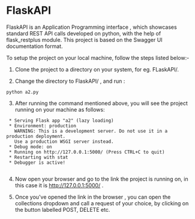 # FlaskAPI

FlaskAPI is an Application Programming interface , which showcases standard REST API calls 
developed on python, with the help of flask_restplus module. This project is based on the Swagger UI documentation format.

To setup the project on your local machine, follow the steps listed below:-

1. Clone the project to a directory on your system, for eg. FLaskAPI/.

2. Change the directory to FlaskAPI/ , and run :

```
python a2.py

```

3. After running the command mentioned above, you will see the project running on your machine as follows:

```
 * Serving Flask app "a2" (lazy loading)
 * Environment: production
   WARNING: This is a development server. Do not use it in a production deployment.
   Use a production WSGI server instead.
 * Debug mode: on
 * Running on http://127.0.0.1:5000/ (Press CTRL+C to quit)
 * Restarting with stat
 * Debugger is active!
 
```
4. Now open your browser and go to the link the project is running on, in this case it is http://127.0.0.1:5000/ .

5. Once you've opened the link in the browser , you can open the collections dropdown and call a request 
of your choice, by clicking on the button labelled POST, DELETE etc. 
